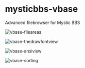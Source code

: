 # mysticbbs-vbase
Advanced filebrowser for Mystic BBS

![vbase-fileareas](https://github.com/user-attachments/assets/38183845-c01c-4d79-bad8-ec48ee95a290)

![vbase-thedrawfontview](https://github.com/user-attachments/assets/63bab010-e36e-4061-8cd4-6acba730281d)

![vbase-ansiview](https://github.com/user-attachments/assets/0df6ae0a-66dc-4bf1-8ac9-3cba617923f0)

![vbase-sorting](https://github.com/user-attachments/assets/b0db4eff-15b4-42fe-85a5-c4d8cd290a04)
